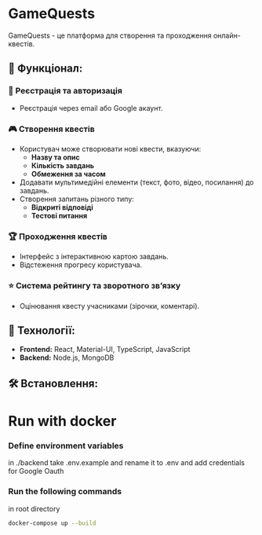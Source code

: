 # GameQuests

GameQuests - це платформа для створення та проходження онлайн-квестів.

## 🚀 Функціонал:

### 🔐 Реєстрація та авторизація
- Реєстрація через email або Google акаунт.  

### 🎮 Створення квестів
- Користувач може створювати нові квести, вказуючи:  
  - **Назву та опис**  
  - **Кількість завдань**  
  - **Обмеження за часом**  
- Додавати мультимедійні елементи (текст, фото, відео, посилання) до завдань.
- Створення запитань різного типу:
  - **Відкриті відповіді**
  - **Тестові питання**

### 🏆 Проходження квестів
- Інтерфейс з інтерактивною картою завдань.
- Відстеження прогресу користувача.

### ⭐️ Система рейтингу та зворотного зв’язку
- Оцінювання квесту учасниками (зірочки, коментарі).

## 📌 Технології:
- **Frontend:** React, Material-UI, TypeScript, JavaScript
- **Backend:** Node.js, MongoDB

## 🛠 Встановлення:

# Run with docker
### Define environment variables
in ./backend take .env.example and rename it to .env and add credentials for Google Oauth
### Run the following commands
in root directory
```bash
docker-compose up --build
```
